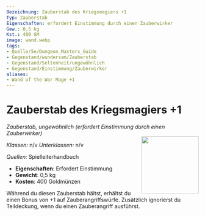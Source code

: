 ```yaml
---
Bezeichnung: Zauberstab des Kriegsmagiers +1
Typ: Zauberstab
Eigenschaften: erfordert Einstimmung durch einen Zauberwirker
Gew.: 0,5 kg
Kst.: 400 GM
image: wand.webp
tags:
- Quelle/5e/Dungeon_Masters_Guide
- Gegenstand/wundersam/Zauberstab
- Gegenstand/Seltenheit/ungewöhnlich
- Gegenstand/Einstimmung/Zauberwirker
aliases:
- Wand of the War Mage +1
---
```

# Zauberstab des Kriegsmagiers +1
*Zauberstab, ungewöhnlich (erfordert Einstimmung durch einen Zauberwirker)*  
<img src="Wand.webp" align="right" width="150">

_Klassen:_ n/v 
_Unterklassen:_  n/v

_Quellen:_ Spielleiterhandbuch

- **Eigenschaften**: Erfordert Einstimmung
- **Gewicht**: 0,5 kg
- **Kosten**: 400 Goldmünzen

Während du diesen Zauberstab hältst, erhältst du einen Bonus von +1 auf Zauberangriffswürfe. Zusätzlich ignorierst du Teildeckung, wenn du einen Zauberangriff ausführst.